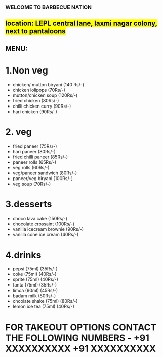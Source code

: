 ### </u>WELCOME TO BARBECUE NATION</u>
## <mark>location<mark>: LEPL central lane, laxmi nagar colony, next to pantaloons

## </u></i>MENU:</i></u>
# 1.Non veg
- chicken/ mutton biryani (140 Rs/-)
- chicken lolipops        (70Rs/-)
- mutton/chicken soup     (120Rs/-)
- fried chicken           (80Rs/-)
- chilli chicken curry    (90Rs/-)
- hari chicken            (90Rs/-)         

# 2. veg 
- fried paneer            (75Rs/-)
- hari paneer             (80Rs/-)
- fried chilli paneer     (85Rs/-)
- paneer rolls            (65Rs/-)
- veg rolls               (60Rs/-)
- veg/paneer sandwich     (80Rs/-)
- paneer/veg biryani      (100Rs/-)
- veg soup                (70Rs/-)

# 3.desserts 
- choco lava cake           (150Rs/-) 
- chocolate crossaint       (100Rs/-)
- vanilla icecream brownie  (90Rs/-)
- vanilla cone ice cream    (40Rs/-)

# 4.drinks 
- pepsi          (75ml)   (35Rs/-)
- coke           (75ml)   (40Rs/-)
- sprite         (75ml)   (40Rs/-)
- fanta          (75ml)   (35Rs/-)
- limca          (90ml)   (45Rs/-)
- badam milk              (80Rs/-)
- chcolate shake (75ml)   (80Rs/-)
- lemon ice tea  (75ml)   (40Rs/-)
 
 # FOR TAKEOUT OPTIONS CONTACT THE FOLLOWING NUMBERS - +91 XXXXXXXXXX +91 XXXXXXXXXX

